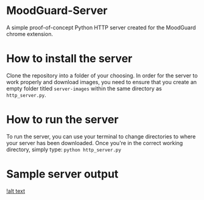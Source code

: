 # MoodGuard-Server
 A simple proof-of-concept Python HTTP server created for the MoodGuard chrome extension.

# How to install the server
Clone the repository into a folder of your choosing. In order for the server to work properly and download images, you need to ensure that you create an empty folder titled ```server-images``` within the same directory as ```http_server.py```.

# How to run the server
To run the server, you can use your terminal to change directories to where your server has been downloaded. Once you're in the correct working directory, simply type:
```python http_server.py```

# Sample server output
[!alt text]([sample-output.png](https://github.com/jakeintravaia/MoodGuard-Server/blob/main/sample_output.png?raw=true)https://github.com/jakeintravaia/MoodGuard-Server/blob/main/sample_output.png?raw=true)
